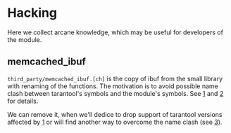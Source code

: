 # Hacking

Here we collect arcane knowledge, which may be useful for developers of the
module.

## memcached_ibuf

`third_party/memcached_ibuf.[ch]` is the copy of ibuf from the small library
with renaming of the functions. The motivation is to avoid possible name clash
between tarantool's symbols and the module's symbols. See [1] and [2] for
details.

We can remove it, when we'll dedice to drop support of tarantool versions
affected by [1] or will find another way to overcome the name clash (see [3]).

[1]: https://github.com/tarantool/tarantool/issues/6873
[2]: https://github.com/tarantool/memcached/issues/59#issuecomment-1081106140
[3]: https://github.com/tarantool/memcached/issues/92#issuecomment-1081128938
